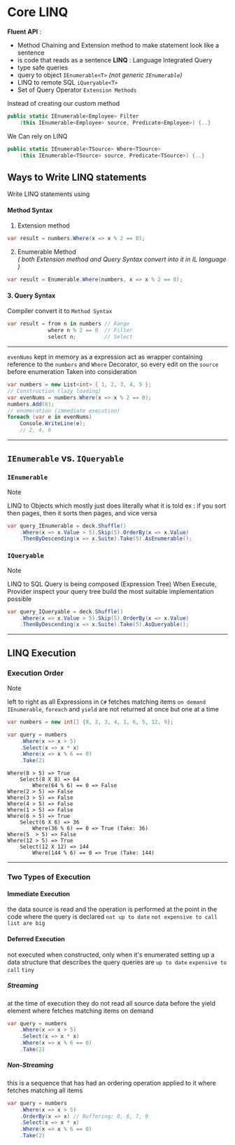 # Core LINQ
**Fluent API** : 
- Method Chaining and Extension method to make statement look like a sentence
- is code that reads as a sentence
**LINQ** : Language Integrated Query
- type safe queries
- query to object `IEnumerable<T>` _(not generic `IEnumerable`)_
- LINQ to remote SQL `iQueryable<T>`
- Set of Query Operator `Extension Methods`

Instead of creating our custom method
```csharp
public static IEnumerable<Employee> Filter
	(this IEnumerable<Employee> source, Predicate<Employee>) {..}
```
We Can rely on LINQ
```csharp
public static IEnumerable<TSource> Where<TSource>
	(this IEnumerable<TSource> source, Predicate<TSource>) {..}
```
## Ways to Write LINQ statements
Write LINQ statements using
#### Method Syntax
1. Extension method
```csharp
var result = numbers.Where(x => x % 2 == 0);
```
2. Enumerable Method <br> _( both Extension method and Query Syntax convert into it in IL language )_
```csharp
var result = Enumerable.Where(numbers, x => x % 2 == 0);
```
#### 3. Query Syntax
Compiler convert it to `Method Syntax`
```csharp
var result = from n in numbers // Range
			 where n % 2 == 0  // Filter
			 select n;         // Select
```
---
`evenNums` kept in memory as a expression act as wrapper containing reference to the `numbers` and `Where` Decorator, so every edit on the `source` before enumeration Taken into consideration 
```csharp
var numbers = new List<int> { 1, 2, 3, 4, 5 };
// Construction (lazy loading)
var evenNums = numbers.Where(x => x % 2 == 0);
numbers.Add(6);
// enumeration (immediate execution)
foreach (var e in evenNums)
    Console.WriteLine(e);
    // 2, 4, 6
```
---
## `IEnumerable` vs. `IQueryable`
### `IEnumerable`

> [!NOTE]  
> LINQ to Objects
> which mostly just does literally what it is told
> ex : if you sort then pages, then it sorts then pages, and vice versa

```csharp
var query_IEnumerable = deck.Shuffle()
	.Where(x => x.Value > 5).Skip(5).OrderBy(x => x.Value)
	.ThenByDescending(x => x.Suite).Take(5).AsEnumerable();
```
### `IQueryable`

> [!NOTE]  
> LINQ to SQL
> Query is being composed (Expression Tree)
> When Execute, Provider inspect your query tree
> build the most suitable implementation possible

```csharp
var query_IQueryable = deck.Shuffle()
	.Where(x => x.Value > 5).Skip(5).OrderBy(x => x.Value)
	.ThenByDescending(x => x.Suite).Take(5).AsQueryable();
```
---
## LINQ Execution
### Execution Order

> [!NOTE]  
> left to right as all Expressions in `C#`
> fetches matching items `on demand`
> `IEnumerable`, `foreach` and `yield` are not returned at once but one at a time

```csharp
var numbers = new int[] {8, 2, 3, 4, 1, 6, 5, 12, 9};
```

```csharp
var query = numbers
	.Where(x => x > 5)
	.Select(x => x * x)
	.Where(x => x % 6 == 0)
	.Take(2)
```

```plaintext
Where(8 > 5) => True
	Select(8 X 8) => 64
		Where(64 % 6) == 0 => False
Where(2 > 5) => False
Where(3 > 5) => False
Where(4 > 5) => False
Where(1 > 5) => False
Where(6 > 5) => True
	Select(6 X 6) => 36
		Where(36 % 6) == 0 => True (Take: 36)
Where(5  > 5) => False
Where(12 > 5) => True
	Select(12 X 12) => 144
		Where(144 % 6) == 0 => True (Take: 144)
```
---
### Two Types of Execution
#### Immediate Execution
the data source is read and the operation is performed at the point in the code where the query is declared
`not up to date` `not expensive to call` `list are big`
#### Deferred Execution
not executed when constructed, only when it's enumerated
setting up a data structure that describes the query
queries are `up to date` `expensive to call` `tiny`
##### Streaming
at the time of execution they do not read all source data before the yield element
where fetches matching items on demand
```csharp
var query = numbers
	.Where(x => x > 5)
	.Select(x => x * x)
	.Where(x => x % 6 == 0)
	.Take(2)
```
##### Non-Streaming
this is a sequence that has had an ordering operation applied to it 
where fetches matching all items
```csharp
var query = numbers
	.Where(x => x > 5)
	.OrderBy(x => x) // Buffering: 8, 6, 7, 9
	.Select(x => x * x)
	.Where(x => x % 6 == 0)
	.Take(2)
```